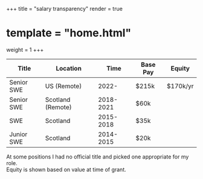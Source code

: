 +++
title = "salary transparency"
render = true
# template = "home.html"
weight = 1
+++

 **Title**  | **Location**      | **Time**  | **Base Pay** | **Equity**
------------|-------------------|-----------|--------------|-----------
 Senior SWE | US (Remote)       | 2022-     | $215k        | $170k/yr
 Senior SWE | Scotland (Remote) | 2018-2021 | $60k         |
 SWE        | Scotland          | 2015-2018 | $35k         |
 Junior SWE | Scotland          | 2014-2015 | $20k         |

At some positions I had no official title and picked one appropriate for my role.  
Equity is shown based on value at time of grant.
